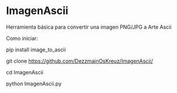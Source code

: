 # ImagenAscii

Herramienta básica para convertir una imagen PNG/JPG a Arte Ascii

Como iniciar:

pip install image_to_ascii

git clone https://github.com/DezzmainOsKreuz/ImagenAscii/

cd ImagenAscii

python ImagenAscii.py
